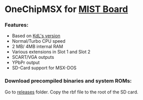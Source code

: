 # OneChipMSX for [MIST Board](https://github.com/mist-devel/mist-board/wiki)

### Features:
- Based on [KdL's version](http://gnogni.altervista.org/)
- Normal/Turbo CPU speed
- 2 MB/ 4MB internal RAM
- Various extensions in Slot 1 and Slot 2
- SCART/VGA outputs
- YPbPr output
- SD-Card support for MSX-DOS

### Download precompiled binaries and system ROMs:
Go to [releases](https://github.com/gyurco/MSX_MiST/releases) folder. Copy the rbf
file to the root of the SD card.
